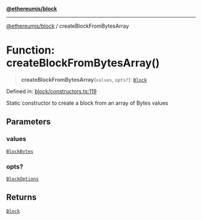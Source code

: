 [**@ethereumjs/block**](../README.md)

***

[@ethereumjs/block](../README.md) / createBlockFromBytesArray

# Function: createBlockFromBytesArray()

> **createBlockFromBytesArray**(`values`, `opts?`): [`Block`](../classes/Block.md)

Defined in: [block/constructors.ts:119](https://github.com/ethereumjs/ethereumjs-monorepo/blob/master/packages/block/src/block/constructors.ts#L119)

Static constructor to create a block from an array of Bytes values

## Parameters

### values

[`BlockBytes`](../type-aliases/BlockBytes.md)

### opts?

[`BlockOptions`](../interfaces/BlockOptions.md)

## Returns

[`Block`](../classes/Block.md)
